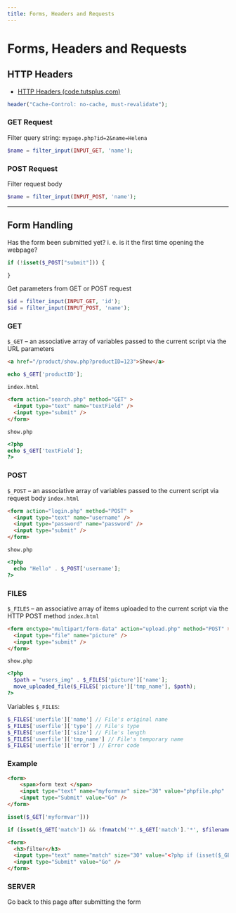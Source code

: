 ```yaml
---
title: Forms, Headers and Requests
---
```


# Forms, Headers and Requests

<section>

## HTTP Headers

* [HTTP Headers (code.tutsplus.com)](https://code.tutsplus.com/tutorials/http-headers-for-dummies--net-8039)

```php
header("Cache-Control: no-cache, must-revalidate");
```

### GET Request

Filter query string: `mypage.php?id=2&name=Helena`
```php
$name = filter_input(INPUT_GET, 'name');
```

### POST Request

Filter request body
```php
$name = filter_input(INPUT_POST, 'name');
```

</section>

---


<section>

## Form Handling

Has the form been submitted yet? i. e. is it the first time opening the webpage?
```php
if (!isset($_POST["submit"])) {

}
```

Get parameters from GET or POST request
```php
$id = filter_input(INPUT_GET, 'id');
$id = filter_input(INPUT_POST, 'name');
```

### GET

`$_GET` – an associative array of variables passed to the current script via the URL parameters
```html
<a href="/product/show.php?productID=123">Show</a> 
```

```php
echo $_GET['productID'];
```

`index.html`
```html
<form action="search.php" method="GET" >
  <input type="text" name="textField" />
  <input type="submit" />
</form> 
```

`show.php`
```php
<?php
echo $_GET['textField'];
?>
```

### POST

`$_POST` – an associative array of variables passed to the current script via request body
`index.html`
```html
<form action="login.php" method="POST" >
  <input type="text" name="username" />
  <input type="password" name="password" />
  <input type="submit" />
</form> 
```

`show.php`
```php
<?php
  echo "Hello" . $_POST['username'];
?>
```

### FILES

`$_FILES` – an associative array of items uploaded to the current script via the HTTP POST method
`index.html`
```html
<form enctype="multipart/form-data" action="upload.php" method="POST" >
  <input type="file" name="picture" />
  <input type="submit" />
</form> 
```

`show.php`
```php
<?php
  $path = "users_img" . $_FILES['picture']['name'];
  move_uploaded_file($_FILES['picture']['tmp_name'], $path);
?>
```

Variables `$_FILES`: 
```php
$_FILES['userfile']['name'] // File's original name
$_FILES['userfile']['type'] // File's type
$_FILES['userfile']['size'] // File's length
$_FILES['userfile']['tmp_name'] // File's temporary name
$_FILES['userfile']['error'] // Error code
```

### Example 
```html
<form>
	<span>form text </span>
	<input type="text" name="myformvar" size="30" value="phpfile.php"  />
	<input type="Submit" value="Go" />
</form>
```
```php
isset($_GET['myformvar']))
```

```php
if (isset($_GET['match']) && !fnmatch('*'.$_GET['match'].'*', $filename)) continue;
```

```html
<form>
  <h3>filter</h3>
  <input type="text" name="match" size="30" value="<?php if (isset($_GET['match'])) print htmlspecialchars($_GET['match']);  ?>" />
  <input type="Submit" value="Go" />
</form>
```

### SERVER

Go back to this page after submitting the form
<form action="<?php echo htmlentities($_SERVER['PHP_SELF']); ?>" method="post">
</form>

</section>